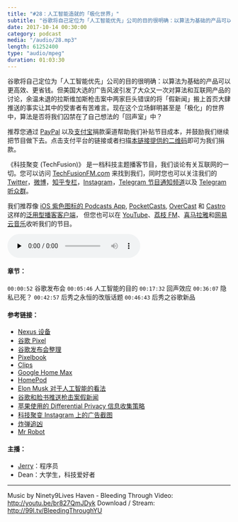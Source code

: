 ```yaml
---
title: "#28：人工智能造就的「极化世界」"
subtitle: "谷歌将自己定位为「人工智能优先」公司的目的很明确：以算法为基础的产品可以更高效、更省钱。但美国大选的广告风波引发了大众又一次对算法和互联网产品的讨论，余温未退的拉斯维加斯枪击案中两家巨头错误的将「假新闻」搬上首页大肆推送的事实让其中的受害者有苦难言。现在这个立场鲜明甚至是「极化」的世界中，算法是否将我们囚禁在了自己想法的「回声室」中？"
date: 2017-10-14 00:30:00
category: podcast
media: "/audio/28.mp3"
length: 61252400 
type: "audio/mpeg"
duration: 01:03:30
---
```


谷歌将自己定位为「人工智能优先」公司的目的很明确：以算法为基础的产品可以更高效、更省钱。但美国大选的广告风波引发了大众又一次对算法和互联网产品的讨论，余温未退的拉斯维加斯枪击案中两家巨头错误的将「假新闻」搬上首页大肆推送的事实让其中的受害者有苦难言。现在这个立场鲜明甚至是「极化」的世界中，算法是否将我们囚禁在了自己想法的「回声室」中？

推荐您通过 [PayPal](https://paypal.me/techfusionfm/5) 以及[支付宝](HTTPS://QR.ALIPAY.COM/FKX09288AJOENI0MVZXM12)捐款渠道帮助我们补贴节目成本，并鼓励我们继续把节目做下去。点击支付平台的链接或者扫描[本链接提供的二维码](https://techfusionfm.com/images/QR.JPG)即可为我们捐款。

《科技聚变 (TechFusion)》 是一档科技主题播客节目，我们谈论有关互联网的一切。您可以访问 [TechFusionFM.com](https://TechFusionFM.com) 来找到我们，同时您也可以关注我们的 [Twitter](http://twitter.com/TechFusionFM)，[微博](https://TechFusionFM.com/images/Weibo-Icon-BW.svg)，[知乎专栏](https://zhuanlan.zhihu.com/TechFusion)，[Instagram](http://instagram.com/TechFusionFM)，[Telegram 节目通知频道](https://t.me/TechFusionFM)以及 [Telegram 听众群](https://t.me/TechFusionChat)。

我们推荐像 [iOS 紫色图标的 Podcasts App](https://itunes.apple.com/cn/podcast/id1202658654), [PocketCasts](http://pca.st/podcast/28fcd200-cc7c-0134-10da-25324e2a541d), [OverCast](https://overcast.fm) 和 [Castro](http://supertop.co/castro/) 这样的[泛用型播客客户端](https://techfusionfm.com/faq)， 但您也可以在 [YouTube](https://www.youtube.com/channel/UC6uvHf21Tjm5lepw6P2Ki-Q)、[荔枝 FM](https://www.lizhi.fm/1494013/)、[喜马拉雅](http://www.ximalaya.com/72456289/album/6648521)和[网易云音乐](http://music.163.com/#/djradio?id=347498120)收听我们的节目。


<audio class="audioPlayer" controls preload="none" src="https://techfusionfm.com/audio/28.mp3"></audio>

#### 章节：
```00:00:52``` 谷歌发布会
```00:05:46``` 人工智能的目的
```00:17:32``` 回声效应
```00:36:07``` 隐私已死？
```00:42:57``` 后秀之永恒的改版话题
```00:46:43``` 后秀之谷歌新品


#### 参考链接：
- [Nexus 设备](https://www.google.com/nexus/)
- [谷歌 Pixel](https://store.google.com/product/pixel_phone)
- [谷歌发布会整理](https://www.theverge.com/2017/10/4/16403272/google-event-2017-news-recap-pixel-2-clips-home-pixelbook)
- [Pixelbook](https://store.google.com/product/google_pixelbook)
- [Clips](https://store.google.com/product/google_clips)
- [Google Home Max](https://store.google.com/product/google_home_max)
- [HomePod](https://www.apple.com/homepod/)
- [Elon Musk 对于人工智能的看法](https://www.cnbc.com/2017/09/04/elon-musk-says-global-race-for-ai-will-be-most-likely-cause-of-ww3.html)
- [谷歌和脸书推送枪击案假新闻](https://www.theguardian.com/us-news/2017/oct/02/las-vegas-shooting-facebook-google-fake-news-shooter)
- [苹果使用的 Differential Privacy 信息收集策略](https://en.wikipedia.org/wiki/Differential_privacy)
- [科技聚变 Instagram 上的广告截图](https://www.instagram.com/p/BYvl2cTnoXN/)
- [炸弹追凶](https://en.wikipedia.org/wiki/Manhunt:_Unabomber)
- [Mr Robot](https://en.wikipedia.org/wiki/Mr._Robot)

#### 主播：
- [Jerry](https://twitter.com/jerryfzhang)：程序员
- Dean：大学生，科技爱好者

---
Music by Ninety9Lives
Haven - Bleeding Through
Video: http://youtu.be/br827QmJDyk
Download / Stream: http://99l.tv/BleedingThroughYU